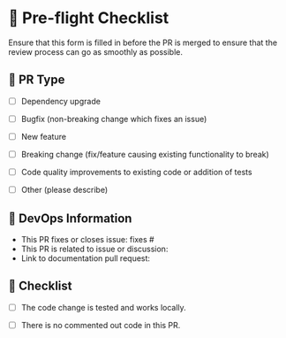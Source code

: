 # 🛫 Pre-flight Checklist

Ensure that this form is filled in before the PR is merged to ensure that the review process can go as smoothly as possible. 

## 🐅 PR Type

<!--
    Put an `x` in the boxes that apply.
-->

- [ ] Dependency upgrade
- [ ] Bugfix (non-breaking change which fixes an issue)
- [ ] New feature
- [ ] Breaking change (fix/feature causing existing functionality to break)
- [ ] Code quality improvements to existing code or addition of tests
- [ ] Other (please describe)


## 🔨 DevOps Information

<!--
    Delete as required and provide the necessary information to help the review process
-->

- This PR fixes or closes issue: fixes #
- This PR is related to issue or discussion:
- Link to documentation pull request:

## 📝 Checklist

<!--
    Put an `x` in the boxes that apply. You can also fill these out after
    creating the PR. If you're unsure about any of them, don't hesitate to ask.
    We're here to help! This is simply a reminder of what we are going to look
    for before merging your code.
-->

- [ ] The code change is tested and works locally.
- [ ] There is no commented out code in this PR.


<!-- Thanks to Home-Assistant for this template -->